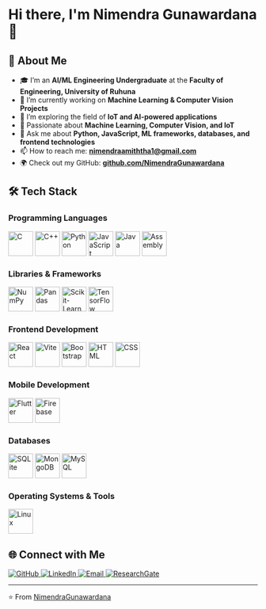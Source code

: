 # Hi there, I'm Nimendra Gunawardana 👋  

## 🚀 About Me  
- 🎓 I’m an **AI/ML Engineering Undergraduate** at the **Faculty of Engineering, University of Ruhuna**  
- 🔭 I’m currently working on **Machine Learning & Computer Vision Projects**  
- 🌱 I’m exploring the field of **IoT and AI-powered applications**  
- 🤖 Passionate about **Machine Learning, Computer Vision, and IoT**  
- 💬 Ask me about **Python, JavaScript, ML frameworks, databases, and frontend technologies**  
- 📫 How to reach me: **[nimendraamiththa1@gmail.com](mailto:nimendraamiththa1@gmail.com)**  
- 🌍 Check out my GitHub: **[github.com/NimendraGunawardana](https://www.linkedin.com/in/nimendra-gunawardana-a68a69216/)**  

## 🛠 Tech Stack  

### **Programming Languages**  
<p align="left">
  <img src="https://img.shields.io/badge/C-00599C?style=for-the-badge&logo=c&logoColor=white" height="50" alt="C"/>
  <img src="https://img.shields.io/badge/C++-00599C?style=for-the-badge&logo=cplusplus&logoColor=white" height="50" alt="C++"/>
  <img src="https://img.shields.io/badge/Python-3776AB?style=for-the-badge&logo=python&logoColor=white" height="50" alt="Python"/>
  <img src="https://img.shields.io/badge/JavaScript-F7DF1E?style=for-the-badge&logo=javascript&logoColor=black" height="50" alt="JavaScript"/>
  <img src="https://img.shields.io/badge/Java-007396?style=for-the-badge&logo=java&logoColor=white" height="50" alt="Java"/>
  <img src="https://img.shields.io/badge/Assembly-6E4C13?style=for-the-badge&logo=assembly&logoColor=white" height="50" alt="Assembly"/>
</p>


### **Libraries & Frameworks**  
<p align="left">
  <img src="https://img.shields.io/badge/NumPy-013243?style=for-the-badge&logo=numpy&logoColor=white" height="50" alt="NumPy"/>
  <img src="https://img.shields.io/badge/Pandas-150458?style=for-the-badge&logo=pandas&logoColor=white" height="50" alt="Pandas"/>
  <img src="https://img.shields.io/badge/Scikit_learn-F7931E?style=for-the-badge&logo=scikit-learn&logoColor=white" height="50" alt="Scikit-Learn"/>
  <img src="https://img.shields.io/badge/TensorFlow-FF6F00?style=for-the-badge&logo=tensorflow&logoColor=white" height="50" alt="TensorFlow"/>
</p>

### **Frontend Development**  
<p align="left">
  <img src="https://img.shields.io/badge/React-61DAFB?style=for-the-badge&logo=react&logoColor=black" height="50" alt="React"/>
  <img src="https://img.shields.io/badge/Vite-646CFF?style=for-the-badge&logo=vite&logoColor=white" height="50" alt="Vite"/>
  <img src="https://img.shields.io/badge/Bootstrap-7952B3?style=for-the-badge&logo=bootstrap&logoColor=white" height="50" alt="Bootstrap"/>
  <img src="https://img.shields.io/badge/HTML-E34F26?style=for-the-badge&logo=html5&logoColor=white" height="50" alt="HTML"/>
  <img src="https://img.shields.io/badge/CSS-1572B6?style=for-the-badge&logo=css3&logoColor=white" height="50" alt="CSS"/>
</p>

### **Mobile Development**  
<p align="left">
  <img src="https://img.shields.io/badge/Flutter-02569B?style=for-the-badge&logo=flutter&logoColor=white" height="50" alt="Flutter"/>
  <img src="https://img.shields.io/badge/Firebase-FFCA28?style=for-the-badge&logo=firebase&logoColor=black" height="50" alt="Firebase"/>
</p>

### **Databases**  
<p align="left">
  <img src="https://img.shields.io/badge/SQLite-003B57?style=for-the-badge&logo=sqlite&logoColor=white" height="50" alt="SQLite"/>
  <img src="https://img.shields.io/badge/MongoDB-47A248?style=for-the-badge&logo=mongodb&logoColor=white" height="50" alt="MongoDB"/>
  <img src="https://img.shields.io/badge/MySQL-4479A1?style=for-the-badge&logo=mysql&logoColor=white" height="50" alt="MySQL"/>
</p>


### **Operating Systems & Tools**  
<p align="left">
  <img src="https://img.shields.io/badge/Linux-FCC624?style=for-the-badge&logo=linux&logoColor=black" height="50" alt="Linux"/>
</p>

## 🌐 Connect with Me  
<p align="left">
  <a href="https://github.com/NimendraGunawardana">
    <img src="https://img.shields.io/badge/GitHub-181717?style=for-the-badge&logo=github&logoColor=white" alt="GitHub"/>
  </a>
  <a href="https://www.linkedin.com/in/nimendra-gunawardana-a68a69216/">
    <img src="https://img.shields.io/badge/LinkedIn-blue?style=for-the-badge&logo=linkedin" alt="LinkedIn"/>
  </a>
  <a href="mailto:nimendragunawardana@gmail.com">
    <img src="https://img.shields.io/badge/Email-D14836?style=for-the-badge&logo=gmail&logoColor=white" alt="Email"/>
  </a>
  <a href="https://www.researchgate.net/profile/Nimendra-Gunawardana">
    <img src="https://img.shields.io/badge/ResearchGate-00CCBB?style=for-the-badge&logo=researchgate&logoColor=white" alt="ResearchGate"/>
  </a>
</p>

---
⭐️ From [NimendraGunawardana](https://github.com/NimendraGunawardana)
